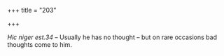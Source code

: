 +++
title = "203"

+++

*Hic niger est.34* – Usually he has no thought – but on rare occasions bad thoughts come to him.


